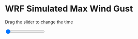 <h1>WRF Simulated Max Wind Gust</h1>
<p>Drag the slider to change the time</p>

<div class="slidecontainer">
<input oninput='setImage(this)' class="slider" type="range" min="0" max="7" value="0" step="1" />
<img id='img'/>
</div>

<script>
var img = document.getElementById('img');
var img_array = ['/assets/images/wrf/w_wrfout_d01_2020-06-06_12:00:00.png',
'/assets/images/wrf/w_wrfout_d01_2020-06-06_13:00:00.png',
'/assets/images/wrf/w_wrfout_d01_2020-06-06_14:00:00.png',
'/assets/images/wrf/w_wrfout_d01_2020-06-06_15:00:00.png',
'/assets/images/wrf/w_wrfout_d01_2020-06-06_16:00:00.png',
'/assets/images/wrf/w_wrfout_d01_2020-06-06_17:00:00.png',
'/assets/images/wrf/w_wrfout_d01_2020-06-06_18:00:00.png',];
function setImage(obj)
{
        var value = obj.value;
        img.src = img_array[value];

}
</script>
